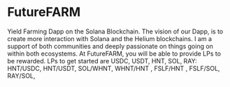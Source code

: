 # FutureFARM
Yield Farming Dapp on the Solana Blockchain. The vision of our Dapp, is to create more interaction with Solana and the Helium blockchains. I am a support of both communities and deeply passionate on things going on within both ecosystems. At FutureFARM, you will be able to provide LPs to be rewarded. LPs to get started are USDC, USDT, HNT, SOL, RAY: HNT/USDC, HNT/USDT, SOL/WHNT, WHNT/HNT , FSLF/HNT , FSLF/SOL, RAY/SOL, 
